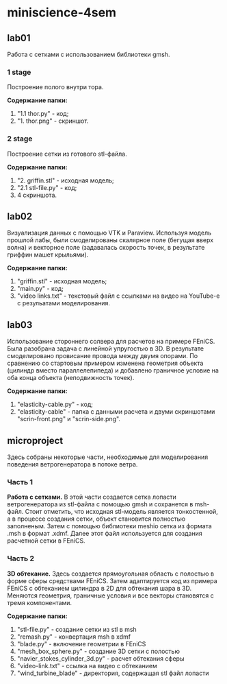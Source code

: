 # miniscience-4sem
## lab01
Работа с сетками с использованием библиотеки gmsh.
### 1 stage
Построение полого внутри тора. 

**Содержание папки:**
1. "1.1 thor.py" - код;
2. "1. thor.png" - скриншот.

### 2 stage
Построение сетки из готового stl-файла.

**Содержание папки:**
1. "2. griffin.stl" - исходная модель;
2. "2.1 stl-file.py" - код;
3. 4 скриншота.

## lab02
Визуализация данных с помощью VTK и Paraview.
Используя модель прошлой лабы, были смоделированы скалярное поле (бегущая вверх волна) и векторное поле (задавалась скорость точек, в результате гриффин машет крыльями).

**Содержание папки:**
1. "griffin.stl" - исходная модель;
2. "main.py" - код;
3. "video links.txt" - текстовый файл с ссылками на видео на YouTube-е с резульатами моделирования.

## lab03
Использование стороннего солвера для расчетов на примере FEniCS.
Была разобрана задача с линейной упругостью в 3D. В результате смоделировано провисание провода между двумя опорами. По сравнению со стартовым примером изменена геометрия объекта (цилиндр вместо параллелепипеда) и добавлено граничное условие на оба конца объекта (неподвижность точек).

**Содержание папки:**
1. "elasticity-cable.py" - код;
2. "elasticity-cable" - папка с данными расчета и двуми скриншотами "scrin-front.png" и "scrin-side.png".

## microproject
Здесь собраны некоторые части, необходимые для моделирования поведения ветрогенератора в потоке ветра.

### Часть 1
**Работа с сетками.** В этой части создается сетка лопасти ветрогенератора из stl-файла с помощью gmsh и сохранется в msh-файл. Стоит отметить, что исходная stl-модель является тонкостенной, а в процессе создания сетки, объект становится полностью заполненым. Затем с помощью библиотеки meshio сетка из формата .msh в формат .xdmf. Далее этот файл используется для создания расчетной сетки в FEniCS.

### Часть 2
**3D обтекание.** Здесь создается прямоугольная область с полостью в форме сферы средствами FEniCS. Затем адаптируется код из примера FEniCS с обтеканием цилиндра в 2D для обтекания шара в 3D. Меняются геометрия, граничные условия и все векторы становятся с тремя компонентами.

**Содержание папки:**
1. "stl-file.py" - создание сетки из stl в msh
2. "remash.py" - конвертация msh в xdmf
3. "blade.py" - включение геометрии в FEniCS
4. "mesh_box_sphere.py" - создание 3D сетки с полостью
5. "navier_stokes_cylinder_3d.py" - расчет обтекания сферы
6. "video-link.txt" - ссылка на видео с обтеканием
7. "wind_turbine_blade" - директория, содержащая stl файл лопасти
